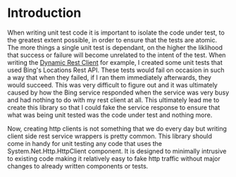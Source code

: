 # Introduction

When writing unit test code it is important to isolate the code under test, to the greatest extent possible, 
in order to ensure that the tests are atomic. The more things a single unit test is dependant, on the higher 
the liklihood that success or failure will become unrelated to the intent of the test.
When writing the [Dynamic Rest Client](https://github.com/dkackman/DynamicRestProxy) for example, 
I created some unit tests that used Bing's Locations Rest API. These tests would fail on occasion in such a way 
that when they failed, if I ran them immediately afterwards, they would succeed. This was very difficult to figure 
out and it was ultimately caused by how the Bing service responded when the service was very busy and had nothing 
to do with my rest client at all. This ultimately lead me to create this library so that I could fake the service 
response to ensure that what was being unit tested was the code under test and nothing more.

Now, creating http clients is not something that we do every day but writing client side rest service 
wrappers is pretty common. This library should come in handy for unit testing any code that uses the 
System.Net.Http.HttpClient component. It is designed to minimally intrusive to existing code
making it relatively easy to fake http traffic without major changes to already written components 
or tests.
